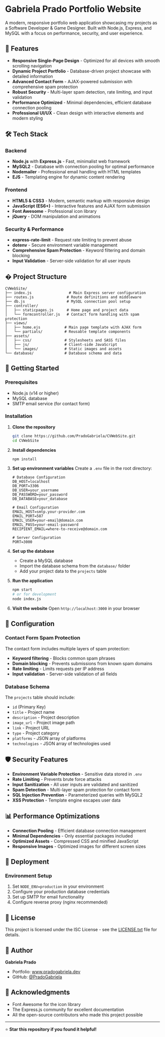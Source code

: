 # Gabriela Prado Portfolio Website

A modern, responsive portfolio web application showcasing my projects as a Software Developer & Game Designer. Built with Node.js, Express, and MySQL with a focus on performance, security, and user experience.

## 🚀 Features

- **Responsive Single-Page Design** - Optimized for all devices with smooth scrolling navigation
- **Dynamic Project Portfolio** - Database-driven project showcase with detailed information
- **Advanced Contact Form** - AJAX-powered submission with comprehensive spam protection
- **Robust Security** - Multi-layer spam detection, rate limiting, and input validation
- **Performance Optimized** - Minimal dependencies, efficient database connection pooling
- **Professional UI/UX** - Clean design with interactive elements and modern styling

## 🛠️ Tech Stack

### Backend
- **Node.js** with **Express.js** - Fast, minimalist web framework
- **MySQL2** - Database with connection pooling for optimal performance
- **Nodemailer** - Professional email handling with HTML templates
- **EJS** - Templating engine for dynamic content rendering

### Frontend
- **HTML5 & CSS3** - Modern, semantic markup with responsive design
- **JavaScript (ES6+)** - Interactive features and AJAX form submission
- **Font Awesome** - Professional icon library
- **jQuery** - DOM manipulation and animations

### Security & Performance
- **express-rate-limit** - Request rate limiting to prevent abuse
- **dotenv** - Secure environment variable management
- **Comprehensive Spam Protection** - Keyword filtering and domain blocking
- **Input Validation** - Server-side validation for all user inputs

## � Project Structure

```
CVWebSite/
├── index.js                 # Main Express server configuration
├── routes.js               # Route definitions and middleware
├── db.js                   # MySQL connection pool setup
├── controller/
│   ├── staticpages.js      # Home page and project data
│   └── formcontroller.js   # Contact form handling with spam protection
├── views/
│   ├── home.ejs           # Main page template with AJAX form
│   └── partials/          # Reusable template components
├── assets/
│   ├── css/               # Stylesheets and SASS files
│   ├── js/                # Client-side JavaScript
│   └── images/            # Static images and assets
└── database/              # Database schema and data
```

## 🚀 Getting Started

### Prerequisites
- Node.js (v14 or higher)
- MySQL database
- SMTP email service (for contact form)

### Installation

1. **Clone the repository**
   ```bash
   git clone https://github.com/PradoGabriela/CVWebSite.git
   cd CVWebSite
   ```

2. **Install dependencies**
   ```bash
   npm install
   ```

3. **Set up environment variables**
   Create a `.env` file in the root directory:
   ```env
   # Database Configuration
   DB_HOST=localhost
   DB_PORT=3306
   DB_USER=your_username
   DB_PASSWORD=your_password
   DB_DATABASE=your_database

   # Email Configuration
   EMAIL_HOST=smtp.your-provider.com
   EMAIL_PORT=587
   EMAIL_USER=your-email@domain.com
   EMAIL_PASS=your-email-password
   RECIPIENT_EMAIL=where-to-receive@domain.com

   # Server Configuration
   PORT=3000
   ```

4. **Set up the database**
   - Create a MySQL database
   - Import the database schema from the `database/` folder
   - Add your project data to the `projects` table

5. **Run the application**
   ```bash
   npm start
   # or for development
   node index.js
   ```

6. **Visit the website**
   Open `http://localhost:3000` in your browser

## 🔧 Configuration

### Contact Form Spam Protection
The contact form includes multiple layers of spam protection:
- **Keyword filtering** - Blocks common spam phrases
- **Domain blocking** - Prevents submissions from known spam domains  
- **Rate limiting** - Limits requests per IP address
- **Input validation** - Server-side validation of all fields

### Database Schema
The `projects` table should include:
- `id` (Primary Key)
- `title` - Project name
- `description` - Project description
- `image_url` - Project image path
- `link` - Project URL
- `type` - Project category
- `platforms` - JSON array of platforms
- `technologies` - JSON array of technologies used

## 🛡️ Security Features

- **Environment Variable Protection** - Sensitive data stored in `.env`
- **Rate Limiting** - Prevents brute force attacks
- **Input Sanitization** - All user inputs are validated and sanitized
- **Spam Detection** - Multi-layer spam protection for contact form
- **SQL Injection Prevention** - Parameterized queries with MySQL2
- **XSS Protection** - Template engine escapes user data

## 📊 Performance Optimizations

- **Connection Pooling** - Efficient database connection management
- **Minimal Dependencies** - Only essential packages included
- **Optimized Assets** - Compressed CSS and minified JavaScript
- **Responsive Images** - Optimized images for different screen sizes

## 🚀 Deployment

### Environment Setup
1. Set `NODE_ENV=production` in your environment
2. Configure your production database credentials
3. Set up SMTP for email functionality
4. Configure reverse proxy (nginx recommended)




## 📄 License

This project is licensed under the ISC License - see the [LICENSE.txt](LICENSE.txt) file for details.

## 👤 Author

**Gabriela Prado**
- Portfolio: www.pradogabriela.dev
- GitHub: [@PradoGabriela](https://github.com/PradoGabriela)
  

## 🙏 Acknowledgments

- Font Awesome for the icon library
- The Express.js community for excellent documentation
- All the open-source contributors who made this project possible

---

⭐ **Star this repository if you found it helpful!**
